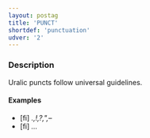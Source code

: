 ```yaml
---
layout: postag
title: 'PUNCT'
shortdef: 'punctuation'
udver: '2'
---
```


### Description

Uralic puncts follow universal guidelines.

#### Examples

* [fi] _.,!,?,",–_
* [fi] _..._

<!-- Interlanguage links updated Po 11. listopadu 2024, 20:09:26 CET -->
